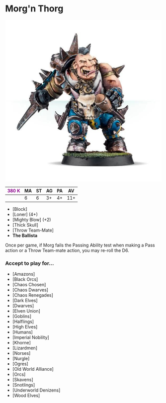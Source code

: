 # Morg'n Thorg

![](../media/starplayers/MorgnThorg01.jpg)

| <span style="color: darkmagenta">380 K</span>  | MA | ST | AG | PA | AV |
| --- | --- | --- | --- | --- | --- |
| | 6 | 6 | 3+ | 4+ | 11+ |

* [Block]
* [Loner] (4+)
* [Mighty Blow] (+2)
* [Thick Skull]
* [Throw Team-Mate]
* **The Ballista**

Once per game, if Morg fails the Passing Ability test when making a Pass action or a Throw Team-mate action, you may re-roll the D6.

### Accept to play for...
* [Amazons]
* [Black Orcs]
* [Chaos Chosen]
* [Chaos Dwarves]
* [Chaos Renegades]
* [Dark Elves]
* [Dwarves]
* [Elven Union]
* [Goblins]
* [Halflings]
* [High Elves]
* [Humans]
* [Imperial Nobility]
* [Khorne]
* [Lizardmen]
* [Norses]
* [Nurgle]
* [Ogres]
* [Old World Alliance]
* [Orcs]
* [Skavens]
* [Snotlings]
* [Underworld Denizens]
* [Wood Elves]
